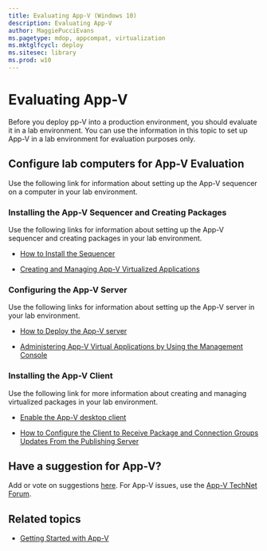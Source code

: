 ```yaml
---
title: Evaluating App-V (Windows 10)
description: Evaluating App-V
author: MaggiePucciEvans
ms.pagetype: mdop, appcompat, virtualization
ms.mktglfcycl: deploy
ms.sitesec: library
ms.prod: w10
---
```



# Evaluating App-V


Before you deploy pp-V into a production environment, you should evaluate it in a lab environment. You can use the information in this topic to set up App-V in a lab environment for evaluation purposes only.

## Configure lab computers for App-V Evaluation

Use the following link for information about setting up the App-V sequencer on a computer in your lab environment.

### Installing the App-V Sequencer and Creating Packages

Use the following links for information about setting up the App-V sequencer and creating packages in your lab environment.

-   [How to Install the Sequencer](appv-install-the-sequencer.md)

-   [Creating and Managing App-V Virtualized Applications](appv-creating-and-managing-virtualized-applications.md)

### Configuring the App-V Server

Use the following links for information about setting up the App-V server in your lab environment.

-   [How to Deploy the App-V server](appv-deploy-the-appv-server.md)

-   [Administering App-V Virtual Applications by Using the Management Console](appv-administering-virtual-applications-with-the-management-console.md)

### Installing the App-V Client

Use the following link for more information about creating and managing virtualized packages in your lab environment.

-   [Enable the App-V desktop client](appv-enable-the-app-v-desktop-client.md)

-   [How to Configure the Client to Receive Package and Connection Groups Updates From the Publishing Server](appv-configure-the-client-to-receive-updates-from-the-publishing-server.md)

## Have a suggestion for App-V?

Add or vote on suggestions [here](http://appv.uservoice.com/forums/280448-microsoft-application-virtualization). For App-V issues, use the [App-V TechNet Forum](https://social.technet.microsoft.com/Forums/en-US/home?forum=mdopappv).

## Related topics

- [Getting Started with App-V](appv-getting-started.md)
